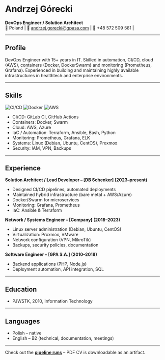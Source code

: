 # Andrzej Górecki

**DevOps Engineer / Solution Architect**  
📍 Poland | 📧 andrzej.gorecki@gpasa.com | 📱 +48 572 509 581 | 

---

## Profile
DevOps Engineer with 15+ years in IT. Skilled in automation, CI/CD, cloud (AWS), containers (Docker, DockerSwarm) and monitoring (Prometheus, Grafana). Experienced in building and maintaining highly available infrastructures in healthtech and enterprise environments.

---

## Skills
![CI/CD](https://img.shields.io/badge/CI-CD-Expert-green)
![Docker](https://img.shields.io/badge/Docker-Advanced-blue)
![AWS](https://img.shields.io/badge/AWS-Advanced-orange)
- CI/CD: GitLab CI, GitHub Actions 
- Containers: Docker, Swarm
- Cloud: AWS, Azure  
- IaC / Automation: Terraform, Ansible, Bash, Python  
- Monitoring: Prometheus, Grafana, ELK  
- Systems: Linux (Debian, Ubuntu, CentOS), Proxmox
- Security: IAM, VPN, Backups  

---

## Experience

**Solution Architect / Lead Developer – [DB Schenker] (2023–present)**  
- Designed CI/CD pipelines, automated deployments  
- Maintained hybrid infrastructure (bare metal + AWS/Azure)  
- Docker/Swarm for microservices  
- Monitoring: Grafana, Prometheus  
- IaC: Ansible & Terraform

**Network / Systems Engineer – [Company] (2018–2023)**  
- Linux server administration (Debian, Ubuntu, CentOS)  
- Virtualization: Proxmox, VMware  
- Network configuration (VPN, MikroTik)  
- Backups, security policies, documentation  

**Software Engineer – [GPA S.A.] (2010–2018)**  
- Backend applications (PHP, Node.js)  
- Deployment automation, API integration, SQL  

---

## Education
- PJWSTK, 2010, Information Technology

---

## Languages
- Polish – native  
- English – B2 (technical, documentation, meetings)  

---

Check out the **[pipeline runs](https://github.com/icdevgpasa/cv-pipeline/actions)** – PDF CV is downloadable as an artifact.
